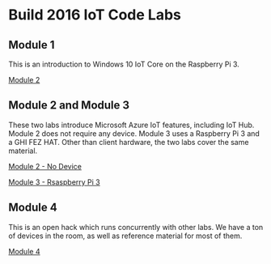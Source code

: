 # Build 2016 IoT Code Labs #

## Module 1

This is an introduction to Windows 10 IoT Core on the Raspberry Pi 3.

[Module 2](Module1-IntroWindows10IoTCore/)

## Module 2 and Module 3

These two labs introduce Microsoft Azure IoT features, including IoT Hub. Module 2 does not require any device. Module 3 uses a Raspberry Pi 3 and a GHI FEZ HAT. Other than client hardware, the two labs cover the same material.

[Module 2 - No Device](Module2-IntroAzureIoT-NoDevice/)

[Module 3 - Rsaspberry Pi 3](Module1-IntroAzureIoT-WindowsIoTCore/)

## Module 4

This is an open hack which runs concurrently with other labs. We have a ton of devices in the room, as well as reference material for most of them.

[Module 4](Module4-OpenHack/)

